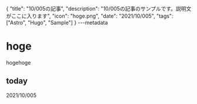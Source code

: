 {
  "title": "10/005の記事",
  "description": "10/005の記事のサンプルです。説明文がここに入ります",
  "icon": "hoge.png",
  "date": "2021/10/005",
  "tags": ["Astro", "Hugo", "Sample"]
}
---metadata

# hoge
hogehoge

## today
2021/10/005